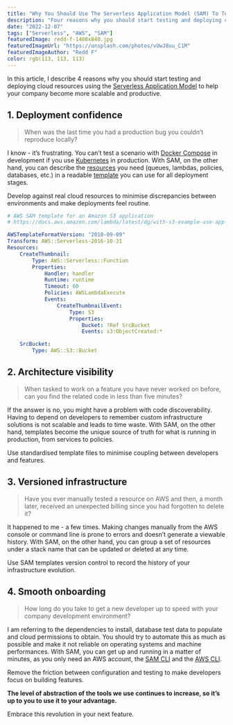 ```yaml
---
title: "Why You Should Use The Serverless Application Model (SAM) To Test And Deploy Cloud Resources In AWS"
description: "Four reasons why you should start testing and deploying cloud resources using the Serverless Application Model to help your company become more scalable and productive."
date: "2022-12-07"
tags: ["Serverless", "AWS", "SAM"]
featuredImage: redd-f-1400x840.jpg
featuredImageUrl: "https://unsplash.com/photos/vUwJ8uu_C1M"
featuredImageAuthor: "Redd F"
color: rgb(113, 113, 113)
---
```


In this article, I describe 4 reasons why you should start testing and deploying cloud resources using the [Serverless Application Model](https://aws.amazon.com/serverless/sam/) to help your company become more scalable and productive.

## 1. Deployment confidence

> When was the last time you had a production bug you couldn’t reproduce locally?

I know - it’s frustrating. You can’t test a scenario with [Docker Compose](https://docs.docker.com/compose/gettingstarted/) in development if you use [Kubernetes](https://kubernetes.io/) in production. With SAM, on the other hand, you can describe the [resources](https://docs.aws.amazon.com/serverless-application-model/latest/developerguide/sam-specification-resources-and-properties.html) you need (queues, lambdas, policies, databases, etc.) in a readable [template](https://docs.aws.amazon.com/serverless-application-model/latest/developerguide/sam-specification-template-anatomy.html) you can use for all deployment stages.

Develop against real cloud resources to minimise discrepancies between environments and make deployments feel routine.

```yaml
# AWS SAM template for an Amazon S3 application
# https://docs.aws.amazon.com/lambda/latest/dg/with-s3-example-use-app-spec.html

AWSTemplateFormatVersion: "2010-09-09"
Transform: AWS::Serverless-2016-10-31
Resources:
    CreateThumbnail:
        Type: AWS::Serverless::Function
        Properties:
            Handler: handler
            Runtime: runtime
            Timeout: 60
            Policies: AWSLambdaExecute
            Events:
                CreateThumbnailEvent:
                    Type: S3
                    Properties:
                        Bucket: !Ref SrcBucket
                        Events: s3:ObjectCreated:*

    SrcBucket:
        Type: AWS::S3::Bucket
```

## 2. Architecture visibility

> When tasked to work on a feature you have never worked on before, can you find the related code in less than five minutes?

If the answer is no, you might have a problem with code discoverability. Having to depend on developers to remember custom infrastructure solutions is not scalable and leads to time waste. With SAM, on the other hand, templates become the unique source of truth for what is running in production, from services to policies.

Use standardised template files to minimise coupling between developers and features.

## 3. Versioned infrastructure

> Have you ever manually tested a resource on AWS and then, a month later, received an unexpected billing since you had forgotten to delete it?

It happened to me - a few times. Making changes manually from the AWS console or command line is prone to errors and doesn’t generate a viewable history. With SAM, on the other hand, you can group a set of resources under a stack name that can be updated or deleted at any time.

Use SAM templates version control to record the history of your infrastructure evolution.

## 4. Smooth onboarding

> How long do you take to get a new developer up to speed with your company development environment?

I am referring to the dependencies to install, database test data to populate and cloud permissions to obtain. You should try to automate this as much as possible and make it not reliable on operating systems and machine performances. With SAM, you can get up and running in a matter of minutes, as you only need an AWS account, the [SAM CLI](https://docs.aws.amazon.com/serverless-application-model/latest/developerguide/install-sam-cli.html) and the [AWS CLI](https://aws.amazon.com/cli/).

Remove the friction between configuration and testing to make developers focus on building features.

**The level of abstraction of the tools we use continues to increase, so it’s up to you to use it to your advantage.**

Embrace this revolution in your next feature.
